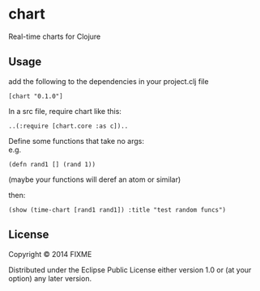 # chart

Real-time charts for Clojure

## Usage

add the following to the dependencies in your project.clj file

    [chart "0.1.0"]

In a src file, require chart like this:

    ..(:require [chart.core :as c])..

Define some functions that take no args:  
e.g.

    (defn rand1 [] (rand 1))

(maybe your functions will deref an atom or similar)

then:

    (show (time-chart [rand1 rand1]) :title "test random funcs")

## License

Copyright © 2014 FIXME

Distributed under the Eclipse Public License either version 1.0 or (at
your option) any later version.